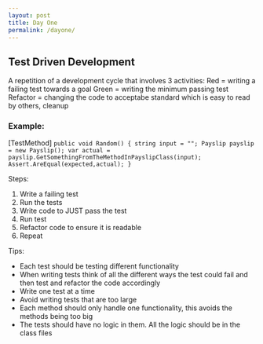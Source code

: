 ```yaml
---
layout: post
title: Day One
permalink: /dayone/
---
```

## Test Driven Development
A repetition of a development cycle that involves 3 activities:
Red = writing a failing test towards a goal
Green = writing the minimum passing test 
Refactor = changing the code to acceptabe standard which is easy to read by others, cleanup

### Example:

[TestMethod]
`public void Random()
{
	string input = "";
	Payslip payslip = new Payslip();
	var actual = payslip.GetSomethingFromTheMethodInPayslipClass(input);
	Assert.AreEqual(expected,actual);
}`

Steps:
1. Write a failing test
2. Run the tests
3. Write code to JUST pass the test
4. Run test
5. Refactor code to ensure it is readable
6. Repeat

Tips:
- Each test should be testing different functionality
- When writing tests think of all the different ways the test could fail and then test and refactor the code accordingly
- Write one test at a time
- Avoid writing tests that are too large
- Each method should only handle one functionality, this avoids the methods being too big 
- The tests should have no logic in them. All the logic should be in the class files

